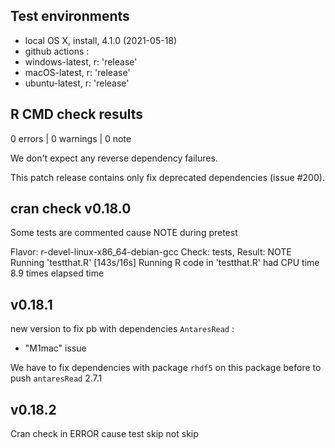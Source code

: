 ## Test environments
* local OS X, install, 4.1.0 (2021-05-18)
* github actions : 
* windows-latest, r: 'release' 
* macOS-latest, r: 'release'
* ubuntu-latest, r: 'release' 

## R CMD check results

0 errors | 0 warnings | 0 note


We don't expect any reverse dependency failures.

This patch release contains only fix deprecated dependencies (issue #200).

## cran check v0.18.0
Some tests are commented cause NOTE during pretest

Flavor: r-devel-linux-x86_64-debian-gcc
Check: tests, Result: NOTE
    Running 'testthat.R' [143s/16s]
  Running R code in 'testthat.R' had CPU time 8.9 times elapsed time

## v0.18.1
new version to fix pb with dependencies `AntaresRead` :  
 - "M1mac" issue  
 
We have to fix dependencies with package `rhdf5` on this package before to push `antaresRead` 2.7.1

## v0.18.2
Cran check in ERROR cause test skip not skip 

